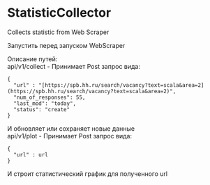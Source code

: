 # StatisticCollector
Collects statistic from Web Scraper

Запустить перед запуском WebScraper

Описание путей:\
api/v1/collect - Принимает Post запрос вида:
```
{
  "url" : "[https://spb.hh.ru/search/vacancy?text=scala&area=2](https://spb.hh.ru/search/vacancy?text=scala&area=2)",
  "num_of_responses": 55,
  "last_mod": "today",  
  "status": "create"  
}
```
И обновляет или сохраняет новые данные\
api/v1/plot - Принимает Post запрос вида:
```
{
  "url" : url
}
```
И строит статистический график для полученного url
